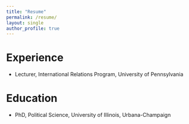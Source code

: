 ```yaml
---
title: "Resume"
permalink: /resume/
layout: single
author_profile: true
---
```


# Experience

- Lecturer, International Relations Program, University of Pennsylvania

# Education

- PhD, Political Science, University of Illinois, Urbana-Champaign